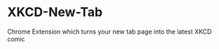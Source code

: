 XKCD-New-Tab
============

Chrome Extension which turns your new tab page into the latest XKCD comic
